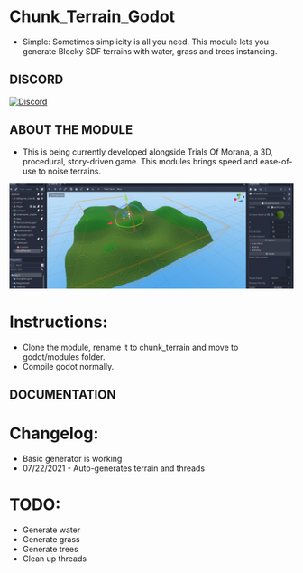 # Chunk_Terrain_Godot

- Simple:
Sometimes simplicity is all you need. This module lets you generate Blocky SDF terrains with water, grass and trees instancing. 

## DISCORD

[![Discord](https://img.shields.io/discord/798876142458109952?logo=Discord "Discord")](https://discord.gg/Xfv3xrxT)

## ABOUT THE MODULE

- This is being currently developed alongside Trials Of Morana, a 3D, procedural, story-driven game. This modules brings speed and ease-of-use to noise terrains.


![Blocky screenshot](doc/basic_screenshot.png)

# Instructions:

- Clone the module, rename it to chunk_terrain and move to godot/modules folder.
- Compile godot normally.

## DOCUMENTATION

# Changelog:

- Basic generator is working
- 07/22/2021 - Auto-generates terrain and threads

# TODO:
- Generate water
- Generate grass
- Generate trees
- Clean up threads
